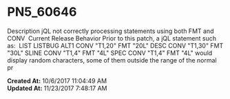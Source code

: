# PN5_60646

Description jQL not correctly processing statements using both FMT and CONV  Current Release Behavior Prior to this patch, a jQL statement such as:  LIST LISTBUG ALT1 CONV "T1,20" FMT "20L" DESC CONV "T1,30" FMT "30L" SLINE CONV "T1,4" FMT "4L" SPEC CONV "T1,4" FMT "4L" would display random characters, some of them outside the range of the normal pr  

**Created At:** 10/6/2017 11:04:49 AM  
**Updated At:** 11/23/2017 7:48:17 AM  

